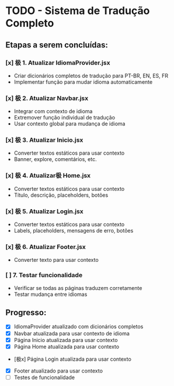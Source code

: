 # TODO - Sistema de Tradução Completo

## Etapas a serem concluídas:

### [x] 极 1. Atualizar IdiomaProvider.jsx
- Criar dicionários completos de tradução para PT-BR, EN, ES, FR
- Implementar função para mudar idioma automaticamente

### [x] 极 2. Atualizar Navbar.jsx  
- Integrar com contexto de idioma
- Extremover função individual de tradução
- Usar contexto global para mudança de idioma

### [x] 极 3. Atualizar Inicio.jsx
- Converter textos estáticos para usar contexto
- Banner, explore, comentários, etc.

### [x] 极 4. Atualizar极 Home.jsx
- Converter textos estáticos para usar contexto
- Título, descrição, placeholders, botões

### [x] 极 5. Atualizar Login.jsx
- Converter textos estáticos para usar contexto
- Labels, placeholders, mensagens de erro, botões

### [x] 极 6. Atualizar Footer.jsx
- Converter texto para usar contexto

### [ ] 7. Testar funcionalidade
- Verificar se todas as páginas traduzem corretamente
- Testar mudança entre idiomas

## Progresso:
- [x] IdiomaProvider atualizado com dicionários completos
- [x] Navbar atualizada para usar contexto de idioma
- [x] Página Inicio atualizada para usar contexto
- [x] Página Home atualizada para usar contexto
- [极x] Página Login atualizada para usar contexto
- [x] Footer atualizado para usar contexto
- [ ] Testes de funcionalidade
